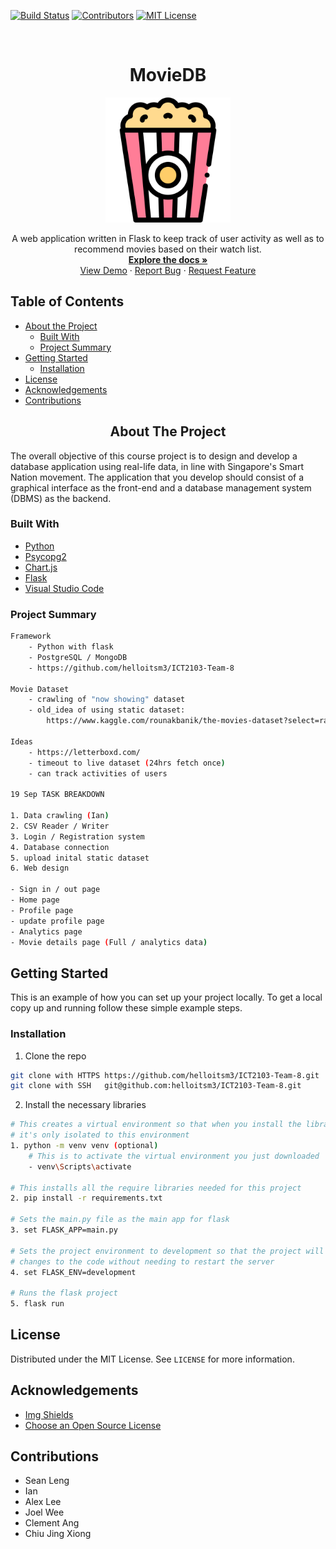 [![Build Status][build-shield]][build-url]
[![Contributors][contributors-shield]][contributors-url]
[![MIT License][license-shield]][license-url]

<!-- PROJECT LOGO -->
<br />
<div>
  <div align="center">
    <h1 style="font-weight: bold">MovieDB</h1>
    <a href="https://github.com/helloitsm3/ICT2103-Team-8">
        <img src="./static/popcorn.svg" alt="Logo" width="200" height="auto">
    </a>
    <p align="center">
        A web application written in Flask to keep track of user activity as well as to recommend movies based on their watch list.
        <br />
        <a href="https://github.com/helloitsm3/ICT2103-Team-8"><strong>Explore the docs »</strong></a>
        <br />
        <a href="https://github.com/helloitsm3/ICT2103-Team-8">View Demo</a>
        ·
        <a href="https://github.com/helloitsm3/ICT2103-Team-8/issues">Report Bug</a>
        ·
        <a href="https://github.com/helloitsm3/ICT2103-Team-8/issues">Request Feature</a>
    </p>
  </div>
</div>

<!-- TABLE OF CONTENTS -->

## Table of Contents

- [About the Project](#about-the-project)
  - [Built With](#built-with)
  - [Project Summary](#project-summary)
- [Getting Started](#getting-started)
  - [Installation](#installation)
- [License](#license)
- [Acknowledgements](#acknowledgements)
- [Contributions](#contributions)

<!-- ABOUT THE PROJECT -->

<h2 align="center"> About The Project </h2>

The overall objective of this course project is to design and develop a database application using real-life data, in line with Singapore's Smart Nation movement. The application that you develop should consist of a graphical interface as the front-end and a database management system (DBMS) as the backend.

### Built With

- [Python](https://www.python.org/)
- [Psycopg2](https://www.psycopg.org/docs/)
- [Chart.js](https://www.chartjs.org/)
- [Flask](https://flask.palletsprojects.com/en/1.1.x/)
- [Visual Studio Code](https://code.visualstudio.com/)

<!-- GETTING STARTED -->

### Project Summary

```sh
Framework
    - Python with flask
    - PostgreSQL / MongoDB
    - https://github.com/helloitsm3/ICT2103-Team-8

Movie Dataset
    - crawling of "now showing" dataset
    - old_idea of using static dataset:
        https://www.kaggle.com/rounakbanik/the-movies-dataset?select=ratings.csv

Ideas
    - https://letterboxd.com/
    - timeout to live dataset (24hrs fetch once)
    - can track activities of users

19 Sep TASK BREAKDOWN

1. Data crawling (Ian)
2. CSV Reader / Writer
3. Login / Registration system
4. Database connection
5. upload inital static dataset
6. Web design

- Sign in / out page
- Home page
- Profile page
- update profile page
- Analytics page
- Movie details page (Full / analytics data)
```

## Getting Started

This is an example of how you can set up your project locally. To get a local copy up and running follow these simple example steps.

### Installation

1. Clone the repo

```sh
git clone with HTTPS https://github.com/helloitsm3/ICT2103-Team-8.git
git clone with SSH   git@github.com:helloitsm3/ICT2103-Team-8.git
```

2. Install the necessary libraries

```sh
# This creates a virtual environment so that when you install the libraries
# it's only isolated to this environment
1. python -m venv venv (optional)
    # This is to activate the virtual environment you just downloaded
    - venv\Scripts\activate

# This installs all the require libraries needed for this project
2. pip install -r requirements.txt

# Sets the main.py file as the main app for flask
3. set FLASK_APP=main.py

# Sets the project environment to development so that the project will refresh upon
# changes to the code without needing to restart the server
4. set FLASK_ENV=development

# Runs the flask project
5. flask run
```

<!-- LICENSE -->

## License

Distributed under the MIT License. See `LICENSE` for more information.

<!-- Acknowledgements -->

## Acknowledgements

- [Img Shields](https://shields.io)
- [Choose an Open Source License](https://choosealicense.com)

<!-- Contributions -->

## Contributions

- Sean Leng
- Ian
- Alex Lee
- Joel Wee
- Clement Ang
- Chiu Jing Xiong

<!-- MARKDOWN LINKS & IMAGES -->
<!-- https://www.markdownguide.org/basic-syntax/#reference-style-links -->

[build-shield]: https://img.shields.io/badge/build-passing-brightgreen.svg?style=flat-square
[build-url]: #
[contributors-shield]: https://img.shields.io/badge/contributors-1-orange.svg?style=flat-square
[contributors-url]: https://github.com/helloitsm3/ict2x01/graphs/contributors
[license-shield]: https://img.shields.io/badge/license-MIT-blue.svg?style=flat-square
[license-url]: https://choosealicense.com/licenses/mit
